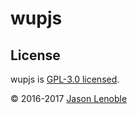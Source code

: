 # wupjs

## License

wupjs is [GPL-3.0 licensed](./LICENSE).

© 2016-2017 [Jason Lenoble](mailto:jason.lenoble@gmail.com)
